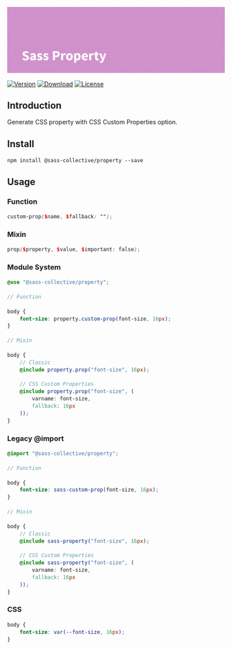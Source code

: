 ![Sass Property](.repo/banner.png)

[![Version](https://flat.badgen.net/npm/v/@sass-collective/property)](https://www.npmjs.com/package/@sass-collective/property)
[![Download](https://flat.badgen.net/npm/dt/@sass-collective/property)](https://www.npmjs.com/package/@sass-collective/property)
[![License](https://flat.badgen.net/npm/license/@sass-collective/property)](https://www.npmjs.com/package/@sass-collective/property)

## Introduction

Generate CSS property with CSS Custom Properties option.

## Install

    npm install @sass-collective/property --save
    
## Usage

### Function

```scss
custom-prop($name, $fallback: "");
```

### Mixin

```scss
prop($property, $value, $important: false);
```

### Module System

```scss
@use "@sass-collective/property";

// Function

body {
    font-size: property.custom-prop(font-size, 16px);
}

// Mixin

body {
    // Classic
    @include property.prop("font-size", 16px);
    
    // CSS Custom Properties
    @include property.prop("font-size", (
        varname: font-size,
        fallback: 16px
    ));
}
```

### Legacy @import

```scss
@import "@sass-collective/property";

// Function

body {
    font-size: sass-custom-prop(font-size, 16px);
}

// Mixin

body {
    // Classic
    @include sass-property("font-size", 16px);
        
    // CSS Custom Properties
    @include sass-property("font-size", (
        varname: font-size,
        fallback: 16px
    ));
}
```

### CSS

```css
body {
    font-size: var(--font-size, 16px);
}
```
